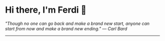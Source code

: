 <h1>Hi there, I'm Ferdi 👋</h1>

<p><em>
  "Though no one can go back and make a brand new start, anyone can start from now and make a brand new ending." — Carl Bard
</em></p>

---
